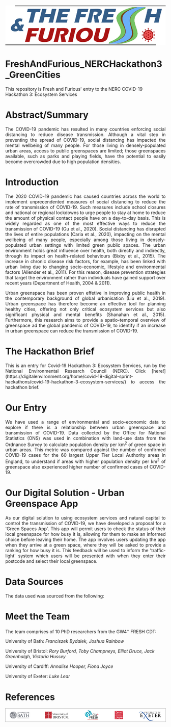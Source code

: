 ![Banner](https://github.com/VictoriaHussey/FreshAndFurious_NERCHackathon3_GreenCities/blob/master/Images/20200630_Logo_FaF_1000x246.png)


# FreshAndFurious_NERCHackathon3_GreenCities

This repository is Fresh and Furious' entry to the NERC COVID-19 Hackathon 3: Ecosystem Services


# Abstract/Summary
<p align = "justify">
The COVID-19 pandemic has resulted in many countries enforcing social distancing to reduce disease transmission. Although a vital step in preventing the spread of COVID-19, social distancing has impacted the mental wellbeing of many people. For those living in densely-populated urban areas, access to public greenspaces are limited; those greenspaces available, such as parks and playing fields, have the potential to easily become overcrowded due to high population densities.
</p>

# Introduction

<p align="justify">
The 2020 COVID-19 pandemic has caused countries across the world to implement unprecendented measures of social distancing to reduce the rate of transmission of COVID-19. Such measures include school closures and national or regional lockdowns to urge people to stay at home to reduce the amount of physical contact people have on a day-to-day basis. This is widely regarded as one of the most effective ways to reduce the transmission of COVID-19 (Gu et al., 2020). Social distancing has disrupted the lives of entire populations (Caria et al., 2020), impacting on the mental wellbeing of many people, especially among those living in densely-populated urban settings with limited green public spaces.
The urban environment holds great influence over health, both directly and indirectly, through its impact on health-related behaviours (Bixby et al., 2015). The increase in chronic disease risk factors, for example, has been linked with urban living due to changing socio-economic, lifestyle and environmental factors (Allender et al., 2011). For this reason, disease prevention strategies that target the environment rather than individuals have gained support over recent years (Department of Health, 2004 & 2011).
</p>

<p align="justify">
Urban greenspace has been proven effetive in improving public health in the contemporary background of global urbanisation (Liu et al., 2019). Urban greenspace has therefore become an effective tool for planning healthy cities, offering not only critical ecosystem services but also significant physical and mental benefits (Shanahan et al., 2015). Furthermore, this research aims to provide a spatio-temporal overview of greenspace ad the global pandemic of COVID-19, to identify if an increase in urban greenspace can reduce the transmission of COVID-19.
</p>


# The Hackathon Brief

<p align = "justify">
This is an entry for Covid-19 Hackathon 3: Ecosystem Services, run by the National Environmental Research Council (NERC). Click [here!](https://digitalenvironment.org/home/covid-19-digital-sprint-hackathons/covid-19-hackathon-3-ecosystem-services/) to access the hackathon brief.
</p>


# Our Entry

<p align = "justify">
We have used a range of environmental and socio-economic data to explore if there is a relationship between urban greenspace and transmission of COVID-19. Data collected by the Office for National Statistics (ONS) was used in combination with land-use data from the Ordnance Survey to calculate population density per km<sup>2</sup> of green space in urban areas. This metric was compared against the number of confirmed COVID-19 cases for the 60 largest Upper Tier Local Authority areas in England, to understand if areas with higher population density per km<sup>2</sup> of greenspace also experienced higher number of confirmed cases of COVID-19. 
</p>

# Our Digital Solution - Urban Greenspace App

<p align = "justify">
As our digital solution to using ecosystem services and natural capital to control the transmission of COVID-19, we have developed a proposal for a 'Green Spaces App'. This app will permit users to check the status of their local greenspace for how busy it is, allowing for them to make an informed choice before leaving their home. 
The app involves users updating the app when they arrive at a green space, where they will be asked to provide a ranking for how busy it is. This feedback will be used to inform the 'traffic-light' system which users will be presented with when they enter their postcode and select their local greenspace. 
</p>

# Data Sources

The data used was sourced from the following:


# Meet the Team

The team comprises of 10 PhD researchers from the GW4<sup>+</sup> FRESH CDT:

University of Bath: _Franciszek Bydalek, Joshua Rainbow_

University of Bristol: _Rory Burford, Toby Champneys, Elliot Druce, Jack Greenhalgh, Victoria Hussey_

University of Cardiff: _Annalise Hooper, Fiona Joyce_

University of Exeter: _Luke Lear_


# References



![Banner](https://github.com/VictoriaHussey/FreshAndFurious_NERCHackathon3_GreenCities/blob/master/Images/20200701_Banner_GW4_1000x84.png)
